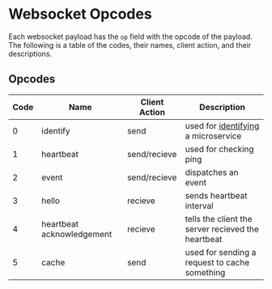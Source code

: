 # Websocket Opcodes

Each websocket payload has the `op` field with the opcode of the payload. The following is a table of the codes, their names, client action, and their descriptions.

## Opcodes

| Code | Name | Client Action | Description |
|---|---|---|---|
| 0 | identify | send | used for [identifying](identify.md) a microservice |
| 1 | heartbeat | send/recieve | used for checking ping |
| 2 | event | send/recieve | dispatches an event |
| 3 | hello | recieve | sends heartbeat interval |
| 4 | heartbeat acknowledgement | recieve | tells the client the server recieved the heartbeat |
| 5 | cache | send | used for sending a request to cache something |